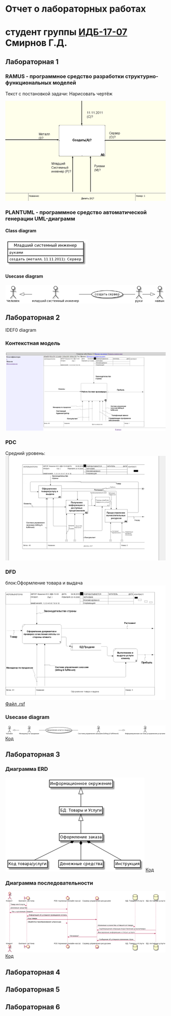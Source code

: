 # Отчет о лабораторных работах
# студент группы [ИДБ-17-07](https://github.com/stankin/design-part-1/wiki/list-idb-17-07) Смирнов Г.Д.

## Лабораторная 1

### RAMUS - программное средство разработки структурно-функциональных моделей
Текст с постановкой задачи: Нарисовать чертёж

![none](https://github.com/Notespeak/projectmanagement/blob/master/lab_1/Screenshot_8.png)



### PLANTUML - программное средство автоматической генерации UML-диаграмм
#### Class diagram
![none](https://github.com/Notespeak/projectmanagement/blob/master/lab_1/uml1.png)



#### Usecase diagram
![none](https://github.com/Notespeak/projectmanagement/blob/master/lab_1/uml2.png)
 

## Лабораторная 2
IDEF0 diagram
### Контекстная модель

![none](https://github.com/Notespeak/projectmanagement/blob/master/lab_2/Screenshot_2145.png)

### PDC
Средний уровень:
![none](https://github.com/Notespeak/projectmanagement/blob/master/lab_2/Screenshot_2161.png)

### DFD
блок:Оформление товара и выдача
![none](https://github.com/Notespeak/projectmanagement/blob/master/lab_2/Screenshot_2162.png)
[Файл .rsf](https://github.com/Notespeak/projectmanagement/blob/master/lab_2/pdc-tildag.rsf)

### Usecase diagram

![none](https://github.com/Notespeak/projectmanagement/blob/master/lab_2/uml.png)
[Код](https://github.com/Notespeak/projectmanagement/blob/master/lab_2/uml.txt)

## Лабораторная 3
### Диаграмма ERD
![none](https://github.com/Notespeak/projectmanagement/blob/master/lab_3/erd.png)
[Код](https://github.com/Notespeak/projectmanagement/blob/master/lab_3/erd.txt)

### Диаграмма последовательности
![none](https://github.com/Notespeak/projectmanagement/blob/master/lab_3/uml.png)
[Код](https://github.com/Notespeak/projectmanagement/blob/master/lab_3/uml.txt)

## Лабораторная 4

## Лабораторная 5

## Лабораторная 6
